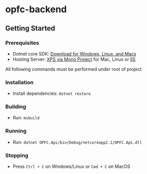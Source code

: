 # opfc-backend

## Getting Started

### Prerequisites

- Dotnet core SDK: [Download for Windows, Linux, and Macs](https://www.microsoft.com/net/learn/get-started-with-dotnet-tutorial)
- Hosting Server: [XPS via Mono Project](https://www.mono-project.com/docs/web/aspnet/) for Mac, Linux or [IIS](https://docs.microsoft.com/en-us/aspnet/core/host-and-deploy/iis/?view=aspnetcore-2.1&tabs=aspnetcore2x)

All following commands must be performed under root of project

### Installation

- Install dependencies: `dotnet restore`

### Building

- Run: `msbuild`

### Running

- Run: `dotnet OPFC.Api/bin/Debug/netcoreapp2.1/OPFC.Api.dll`

### Stopping

- Press `Ctrl + C` on Windows/Linux or `Cmd + C` on MacOS